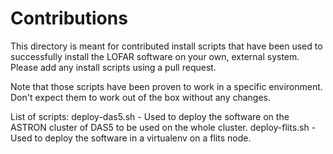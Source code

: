 # Contributions

This directory is meant for contributed install scripts that have been used to successfully install the LOFAR software on your own, external system. Please add any install scripts using a pull request.

Note that those scripts have been proven to work in a specific environment. Don't expect them to work out of the box without any changes.

List of scripts:
deploy-das5.sh - Used to deploy the software on the ASTRON cluster of DAS5 to be used on the whole cluster.
deploy-flits.sh - Used to deploy the software in a virtualenv on a flits node. 
